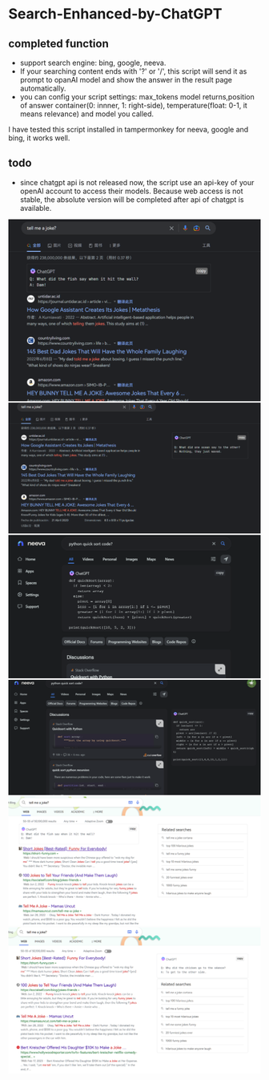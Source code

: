 # Search-Enhanced-by-ChatGPT

## completed function
- support search engine: bing, google, neeva. 
- If your searching content ends with '?' or '/', this script will send it as prompt to opanAI model and show the answer in the result page automatically.
- you can config your script settings: max_tokens model returns,position of answer container(0: innner, 1: right-side), temperature(float: 0-1, it means relevance) and model you called.

I have tested this script installed in tampermonkey for neeva, google and bing, it works well. 

## todo
- since chatgpt api is not released now, the script use an api-key of your openAI account to access their models. Because web access 
is not stable, the absolute version will be completed after api of chatgpt is available.

![](https://github.com/uiliugang/Search-Enhanced-by-ChatGPT/blob/5f58b421b2cd9230f33a499cf056bb5d7c100a6c/screenshots/google_1.png)
![](https://github.com/uiliugang/Search-Enhanced-by-ChatGPT/blob/5f58b421b2cd9230f33a499cf056bb5d7c100a6c/screenshots/google_2.png)
![](https://github.com/uiliugang/Search-Enhanced-by-ChatGPT/blob/5f58b421b2cd9230f33a499cf056bb5d7c100a6c/screenshots/neeva_1.png)
![](https://github.com/uiliugang/Search-Enhanced-by-ChatGPT/blob/5f58b421b2cd9230f33a499cf056bb5d7c100a6c/screenshots/neeva_2.png)
![](https://github.com/uiliugang/Search-Enhanced-by-ChatGPT/blob/5f58b421b2cd9230f33a499cf056bb5d7c100a6c/screenshots/bing_1.png)
![](https://github.com/uiliugang/Search-Enhanced-by-ChatGPT/blob/5f58b421b2cd9230f33a499cf056bb5d7c100a6c/screenshots/bing_2.png)



